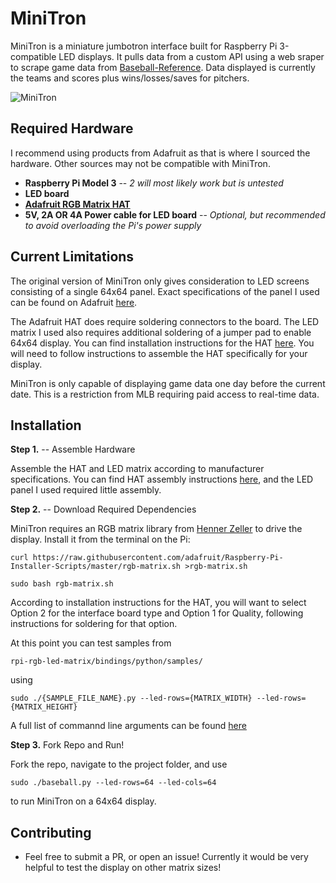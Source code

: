 # MiniTron

MiniTron is a miniature jumbotron interface built for Raspberry Pi 3-compatible LED displays. It pulls data from a custom API using a web sraper to scrape game data from [Baseball-Reference](https://baseball-reference.com). Data displayed is currently the teams and scores plus wins/losses/saves for pitchers.

![MiniTron](https://i.imgur.com/ILwXLek.jpg)

## Required Hardware

I recommend using products from Adafruit as that is where I sourced the hardware. Other sources may not be compatible with MiniTron.

* **Raspberry Pi Model 3** -- *2 will most likely work but is untested*
* **LED board**
* **[Adafruit RGB Matrix HAT](https://www.adafruit.com/product/2345)**
* **5V, 2A OR 4A Power cable for LED board** -- *Optional, but recommended to avoid overloading the Pi's power supply*


## Current Limitations

The original version of MiniTron only gives consideration to LED screens consisting of a single 64x64 panel. Exact specifications of the panel I used can be found on Adafruit [here](https://www.adafruit.com/product/3649).

The Adafruit HAT does require soldering connectors to the board. The LED matrix I used also requires additional soldering of a jumper pad to enable 64x64 display. You can find installation instructions for the HAT [here](https://learn.adafruit.com/adafruit-rgb-matrix-plus-real-time-clock-hat-for-raspberry-pi/assembly). You will need to follow instructions to assemble the HAT specifically for your display.

MiniTron is only capable of displaying game data one day before the current date. This is a restriction from MLB requiring paid access to real-time data.

## Installation

**Step 1.** -- Assemble Hardware

Assemble the HAT and LED matrix according to manufacturer specifications. You can find HAT assembly instructions [here](https://learn.adafruit.com/adafruit-rgb-matrix-plus-real-time-clock-hat-for-raspberry-pi/assembly), and the LED panel I used required little assembly.

**Step 2.** -- Download Required Dependencies

MiniTron requires an RGB matrix library from [Henner Zeller](https://github.com/hzeller/rpi-rgb-led-matrix) to drive the display. Install it from the terminal on the Pi:

```
curl https://raw.githubusercontent.com/adafruit/Raspberry-Pi-Installer-Scripts/master/rgb-matrix.sh >rgb-matrix.sh

sudo bash rgb-matrix.sh
```

According to installation instructions for the HAT, you will want to select Option 2 for the interface board type and Option 1 for Quality, following instructions for soldering for that option.

At this point you can test samples from 

```
rpi-rgb-led-matrix/bindings/python/samples/
```

using

```
sudo ./{SAMPLE_FILE_NAME}.py --led-rows={MATRIX_WIDTH} --led-rows={MATRIX_HEIGHT}
```

A full list of commannd line arguments can be found [here](https://github.com/hzeller/rpi-rgb-led-matrix#changing-parameters-via-command-line-flags)

**Step 3.** Fork Repo and Run!

Fork the repo, navigate to the project folder, and use 

```
sudo ./baseball.py --led-rows=64 --led-cols=64
```

to run MiniTron on a 64x64 display.

## Contributing

* Feel free to submit a PR, or open an issue! Currently it would be very helpful to test the display on other matrix sizes!

